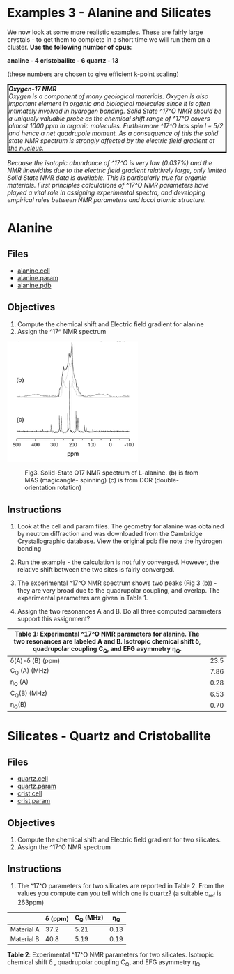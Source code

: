 <h1>Examples 3 - Alanine and Silicates</h1>

We now look at some more realistic examples. These are fairly large crystals - to get them
to complete in a short time we will run them on a cluster.
**Use the following number of
cpus:**

**analine - 4 cristoballite - 6 quartz - 13**

(these numbers are chosen to give efficient k-point scaling)

<p style="border-width:3px; border-style:solid;"><i>
<b>Oxygen-17 NMR</b>
<br>
Oxygen is a component of many geological materials. Oxygen is
also important element in organic and biological molecules since it is often intimately involved in hydrogen bonding. Solid State ^17^O NMR should be a uniquely valuable probe as the chemical shift range of ^17^O covers almost 1000 ppm in organic molecules. Furthermore ^17^O has spin I = 5/2 and hence a net quadrupole moment. As a consequence of this the solid state NMR spectrum is strongly affected by the electric
field gradient at the nucleus.

Because the isotopic abundance of ^17^O is very low (0.037%) and the NMR linewidths due to the electric field gradient relatively large, only limited Solid State NMR data is
available. This is particularly true for organic materials. First principles calculations of ^17^O NMR parameters have played a vital role in assigning experimental spectra, and developing empirical rules between NMR  parameters and local atomic structure.</i>
</p>

# Alanine

## Files

* [alanine.cell](alanine/alanine.cell)
* [alanine.param](alanine/alanine.param)
* [alanine.pdb](alanine/alanine.pdb)

## Objectives

1. Compute the chemical shift and Electric field gradient for alanine
2. Assign the ^17^ NMR spectrum

<img alt="Fig3. Solid-State O17 NMR spectrum of L-alanine" src="../../img/nmr_tut3.png" width = "300"/>
<figure fig3>
  <figcaption>Fig3. Solid-State O17 NMR spectrum of L-alanine. (b) is from MAS (magicangle- spinning) (c) is from DOR (double-orientation rotation)</figcaption>
</figure>


## Instructions

1. Look at the cell and param files. The geometry for alanine was obtained by neutron diffraction and was downloaded from the Cambridge Crystallographic database. View the original pdb file note the hydrogen bonding

2. Run the example - the calculation is not fully converged. However, the relative shift between the two sites is fairly converged.

3. The experimental ^17^O NMR spectrum shows two peaks (Fig 3 (b)) - they are very broad due to the quadrupolar coupling, and overlap. The experimental parameters are given in Table 1.

4. Assign the two resonances A and B. Do all three computed parameters support this assignment?

| Table 1: Experimental ^17^O NMR parameters for alanine. The two resonances are labeled A and B. Isotropic chemical shift &#948;, quadrupolar coupling C<sub>Q</sub>, and EFG asymmetry &#951;<sub>Q</sub>.||
|--|--|
|&#948;(A)-&#948; (B) (ppm)| 23.5|
|C<sub>Q</sub> (A) (MHz)| 7.86|
|&#951;<sub>Q</sub> (A)| 0.28|
|C<sub>Q</sub>(B) (MHz)| 6.53|
|&#951;<sub>Q</sub>(B)| 0.70|



# Silicates - Quartz and Cristoballite

## Files

* [quartz.cell](silicates/quartz.cell)
* [quartz.param](silicates/quartz.param)
* [crist.cell](silicates/crist.cell)
* [crist.param](silicates/crist.param)



## Objectives

1. Compute the chemical shift and Electric field gradient for two silicates.
2. Assign the ^17^O NMR spectrum

## Instructions

1. The ^17^O parameters for two silicates are reported in Table 2. From the values you compute can you tell which one is quartz? (a suitable &#963;<sub>ref</sub> is 263ppm)




| | &#948; (ppm) | C<sub>Q</sub> (MHz) | &#951;<sub>Q</sub> |
|---|---|---|---|
|Material A| 37.2 | 5.21 | 0.13 |
|Material B| 40.8 | 5.19 | 0.19 |

**Table 2**: Experimental ^17^O NMR parameters for two silicates. Isotropic chemical shift &#948; , quadrupolar coupling C<sub>Q</sub>, and EFG asymmetry &#951;<sub>Q</sub>.
